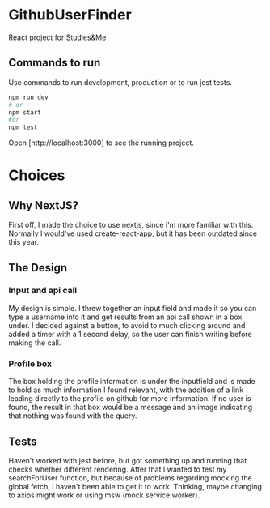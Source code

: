 # GithubUserFinder
React project for Studies&amp;Me

## Commands to run
Use commands to run development, production or to run jest tests.
```bash
npm run dev
# or
npm start
#or
npm test
```

Open [http://localhost:3000] to see the running project.



# Choices

## Why NextJS?
First off, I made the choice to use nextjs, since i'm more familiar with this. Normally I would've used create-react-app, but it has been outdated since this year.

## The Design
### Input and api call
My design is simple. I threw together an input field and made it so you can type a username into it and get results from an api call shown in a box under. I decided against a button, to avoid to much clicking around and added a timer with a 1 second delay, so the user can finish writing before making the call.

### Profile box
The box holding the profile information is under the inputfield and is made to hold as much information I found relevant, with the addition of a link leading directly to the profile on github for more information.
If no user is found, the result in that box would be a message and an image indicating that nothing was found with the query.

## Tests
Haven't worked with jest before, but got something up and running that checks whether different rendering.
After that I wanted to test my searchForUser function, but because of problems regarding mocking the global fetch, I haven't been able to get it to work.
Thinking, maybe changing to axios might work or using msw (mock service worker).
